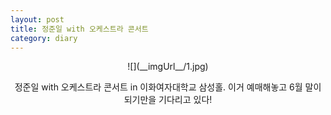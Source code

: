 ```yaml
---
layout: post
title: 정준일 with 오케스트라 콘서트
category: diary
---
```

<center>
![](__imgUrl__/1.jpg)

정준일 with 오케스트라 콘서트 in 이화여자대학교 삼성홀. 이거 예매해놓고 6월 말이 되기만을 기다리고 있다!
</center>